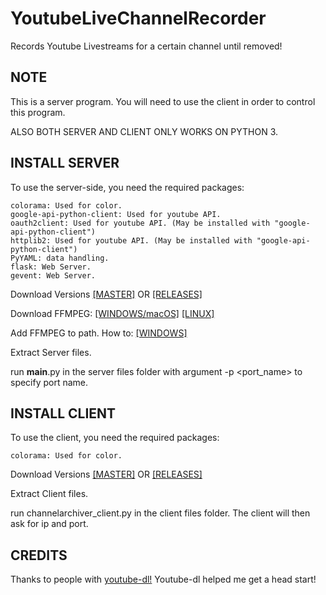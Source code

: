 # YoutubeLiveChannelRecorder
  Records Youtube Livestreams for a certain channel until removed!
  
## NOTE
  This is a server program. You will need to use the client in order to
  control this program.
  
  ALSO BOTH SERVER AND CLIENT ONLY WORKS ON PYTHON 3.

## INSTALL SERVER
  To use the server-side, you need the required packages:
  ```
  colorama: Used for color.
  google-api-python-client: Used for youtube API.
  oauth2client: Used for youtube API. (May be installed with "google-api-python-client")
  httplib2: Used for youtube API. (May be installed with "google-api-python-client")
  PyYAML: data handling.
  flask: Web Server.
  gevent: Web Server.
  ```
  
  Download Versions [[MASTER]](https://github.com/TheDaChicken/YoutubeLiveChannelRecorder/archive/master.zip)
  OR [[RELEASES]](https://github.com/TheDaChicken/YoutubeLiveChannelRecorder/releases)
  
  Download FFMPEG: [[WINDOWS/macOS]](https://ffmpeg.zeranoe.com/builds/) [[LINUX]](https://ffmpeg.org/download.html#build-linux)
  
  Add FFMPEG to path. How to: [[WINDOWS]](https://windowsloop.com/install-ffmpeg-windows-10/)
  
  Extract Server files.
  
  run __main__.py in the server files folder with argument -p <port_name> to specify port name.

## INSTALL CLIENT
  To use the client, you need the required packages:
  ```
  colorama: Used for color.
  ```
  
  Download Versions [[MASTER]](https://github.com/TheDaChicken/YoutubeLiveChannelRecorder/archive/master.zip)
  OR [[RELEASES]](https://github.com/TheDaChicken/YoutubeLiveChannelRecorder/releases)
  
  Extract Client files.
  
  run channelarchiver_client.py in the client files folder. The client will then ask for ip and port.

## CREDITS
  
  Thanks to people with [youtube-dl!](https://https://github.com/ytdl-org/youtube-dl/)
  Youtube-dl helped me get a head start!
 
